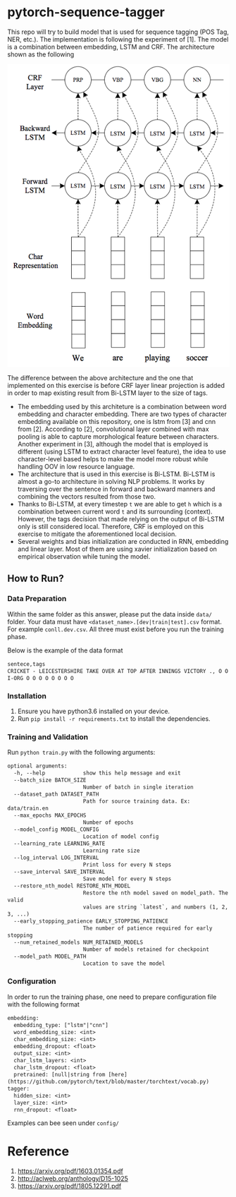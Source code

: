 # pytorch-sequence-tagger
This repo will try to build model that is used for sequence tagging (POS Tag, NER, etc.). The implementation is following the experiment of [1]. The model is a combination between embedding, LSTM and CRF. The architecture shown as the following

![alt text](./images/architecture.png "Architecture")

The difference between the above architecture and the one that implemented on this exercise is before CRF layer linear projection is added in order to map existing result from Bi-LSTM layer to the size of tags.

* The embedding used by this architeture is a combination between word embedding and character embedding. There are two types of character embedding available on this repository, one is lstm from [3] and cnn from [2]. According to [2], convolutional layer combined with max pooling is able to capture morphological feature between characters. Another experiment in [3], although the model that is employed is different (using LSTM to extract character level feature), the idea to use character-level based helps to make the model more robust while handling OOV in low resource language.
* The architecture that is used in this exercise is Bi-LSTM. Bi-LSTM is almost a go-to architecture in solving NLP problems. It works by traversing over the sentence in forward and backward manners and combining the vectors resulted from those two.
* Thanks to Bi-LSTM, at every timestep `t` we are able to get `h` which is a combination between current word `t` and its surrounding (context). However, the tags decision that made relying on the output of Bi-LSTM only is still considered local. Therefore, CRF is employed on this exercise to mitigate the aforementioned local decision.
* Several weights and bias initialization are conducted in RNN, embedding and linear layer. Most of them are using xavier initialization based on empirical observation while tuning the model.

## How to Run?
### Data Preparation
Within the same folder as this answer, please put the data inside `data/` folder. Your data must have `<dataset_name>.[dev|train|test].csv` format. For example `conll.dev.csv`. All three must exist before you run the training phase.

Below is the example of the data format
```
sentece,tags
CRICKET - LEICESTERSHIRE TAKE OVER AT TOP AFTER INNINGS VICTORY ., O O I-ORG O O O O O O O O
```

### Installation
1. Ensure you have python3.6 installed on your device.
2. Run `pip install -r requirements.txt` to install the dependencies.

### Training and Validation
Run `python train.py` with the following arguments:
```
optional arguments:
  -h, --help            show this help message and exit
  --batch_size BATCH_SIZE
                        Number of batch in single iteration
  --dataset_path DATASET_PATH
                        Path for source training data. Ex: data/train.en
  --max_epochs MAX_EPOCHS
                        Number of epochs
  --model_config MODEL_CONFIG
                        Location of model config
  --learning_rate LEARNING_RATE
                        Learning rate size
  --log_interval LOG_INTERVAL
                        Print loss for every N steps
  --save_interval SAVE_INTERVAL
                        Save model for every N steps
  --restore_nth_model RESTORE_NTH_MODEL
                        Restore the nth model saved on model_path. The valid
                        values are string `latest`, and numbers (1, 2, 3, ...)
  --early_stopping_patience EARLY_STOPPING_PATIENCE
                        The number of patience required for early stopping
  --num_retained_models NUM_RETAINED_MODELS
                        Number of models retained for checkpoint
  --model_path MODEL_PATH
                        Location to save the model
```

### Configuration
In order to run the training phase, one need to prepare configuration file with the following format
```
embedding:
  embedding_type: ["lstm"|"cnn"]
  word_embedding_size: <int>
  char_embedding_size: <int>
  embedding_dropout: <float>
  output_size: <int>
  char_lstm_layers: <int>
  char_lstm_dropout: <float>
  pretrained: [null|string from [here](https://github.com/pytorch/text/blob/master/torchtext/vocab.py)
tagger:
  hidden_size: <int>
  layer_size: <int>
  rnn_dropout: <float>
```
Examples can bee seen under `config/`

# Reference
1. https://arxiv.org/pdf/1603.01354.pdf
2. http://aclweb.org/anthology/D15-1025
3. https://arxiv.org/pdf/1805.12291.pdf